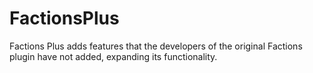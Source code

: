 FactionsPlus
============

Factions Plus adds features that the developers of the original Factions plugin have not added, expanding its functionality.